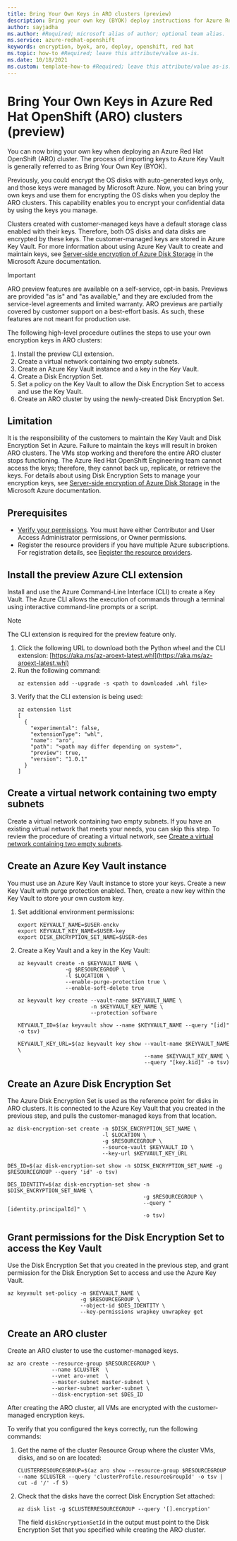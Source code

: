 ```yaml
---
title: Bring Your Own Keys in ARO clusters (preview)
description: Bring your own key (BYOK) deploy instructions for Azure Red Hat OpenShift clusters
author: sayjadha
ms.author: #Required; microsoft alias of author; optional team alias.
ms.service: azure-redhat-openshift
keywords: encryption, byok, aro, deploy, openshift, red hat
ms.topic: how-to #Required; leave this attribute/value as-is.
ms.date: 10/18/2021
ms.custom: template-how-to #Required; leave this attribute/value as-is.
---
```



# Bring Your Own Keys in Azure Red Hat OpenShift (ARO) clusters (preview)
You can now bring your own key when deploying an Azure Red Hat OpenShift (ARO) cluster. The process of importing keys to Azure Key Vault is generally referred to as Bring Your Own Key (BYOK).

Previously, you could encrypt the OS disks with auto-generated keys only, and those keys were managed by Microsoft Azure. Now, you can bring your own keys and use them for encrypting the OS disks when you deploy the ARO clusters. This capability enables you to encrypt your confidential data by using the keys you manage.

Clusters created with customer-managed keys have a default storage class enabled with their keys. Therefore, both OS disks and data disks are encrypted by these keys. The customer-managed keys are stored in Azure Key Vault. For more information about using Azure Key Vault to create and maintain keys, see [Server-side encryption of Azure Disk Storage](https://docs.microsoft.com/en-us/azure/key-vault/) in the Microsoft Azure documentation.

> [!IMPORTANT]
> ARO preview features are available on a self-service, opt-in basis. Previews are provided "as is" and "as available," and they are excluded from the service-level agreements and limited warranty. ARO previews are partially covered by customer support on a best-effort basis. As such, these features are not meant for production use.

The following high-level procedure outlines the steps to use your own encryption keys in ARO clusters:
1. Install the preview CLI extension.
1. Create a virtual network containing two empty subnets.
1. Create an Azure Key Vault instance and a key in the Key Vault.
1. Create a Disk Encryption Set.
1. Set a policy on the Key Vault to allow the Disk Encryption Set to access and use the Key Vault.
1. Create an ARO cluster by using the newly-created Disk Encryption Set.

## Limitation
It is the responsibility of the customers to maintain the Key Vault and Disk Encryption Set in Azure. Failure to maintain the keys will result in broken ARO clusters. The VMs stop working and therefore the entire ARO cluster stops functioning. The Azure Red Hat OpenShift Engineering team cannot access the keys; therefore, they cannot back up, replicate, or retrieve the keys. For details about using Disk Encryption Sets to manage your encryption keys, see [Server-side encryption of Azure Disk Storage](https://docs.microsoft.com/en-us/azure/virtual-machines/disk-encryption) in the Microsoft Azure documentation.

## Prerequisites
* [Verify your permissions](https://docs.microsoft.com/en-us/azure/openshift/tutorial-create-cluster#verify-your-permissions). You must have either Contributor and User Access Administrator permissions, or Owner permissions.
* Register the resource providers if you have multiple Azure subscriptions. For registration details, see [Register the resource providers](https://docs.microsoft.com/en-us/azure/openshift/tutorial-create-cluster#register-the-resource-providers).

## Install the preview Azure CLI extension
Install and use the Azure Command-Line Interface (CLI) to create a Key Vault. The Azure CLI allows the execution of commands through a terminal using interactive command-line prompts or a script.
> [!NOTE]
> The CLI extension is required for the preview feature only.

1. Click the following URL to download both the Python wheel and the CLI extension:
    [https://aka.ms/az-aroext-latest.whl](https://aka.ms/az-aroext-latest.whl)
1. Run the following command:
    ```azurecli-interactive
    az extension add --upgrade -s <path to downloaded .whl file>
    ```
1. Verify that the CLI extension is being used:
    ```azurecli-interactive
    az extension list
    [
      {
        "experimental": false,
        "extensionType": "whl",
        "name": "aro",
        "path": "<path may differ depending on system>",
        "preview": true,
        "version": "1.0.1"
      }
    ]
    ```

## Create a virtual network containing two empty subnets
Create a virtual network containing two empty subnets. If you have an existing virtual network that meets your needs, you can skip this step. To review the procedure of creating a virtual network, see [Create a virtual network containing two empty subnets](https://docs.microsoft.com/en-us/azure/openshift/tutorial-create-cluster#create-a-virtual-network-containing-two-empty-subnets).

## Create an Azure Key Vault instance
You must use an Azure Key Vault instance to store your keys. Create a new Key Vault with purge protection enabled. Then, create a new key within the Key Vault to store your own custom key.
1. Set additional environment permissions:
    ```
    export KEYVAULT_NAME=$USER-enckv
    export KEYVAULT_KEY_NAME=$USER-key
    export DISK_ENCRYPTION_SET_NAME=$USER-des
    ```
1. Create a Key Vault and a key in the Key Vault:
    ```azurecli-interactive
    az keyvault create -n $KEYVAULT_NAME \
                   -g $RESOURCEGROUP \
                   -l $LOCATION \
                   --enable-purge-protection true \
                   --enable-soft-delete true

    az keyvault key create --vault-name $KEYVAULT_NAME \
                           -n $KEYVAULT_KEY_NAME \
                           --protection software

    KEYVAULT_ID=$(az keyvault show --name $KEYVAULT_NAME --query "[id]" -o tsv)

    KEYVAULT_KEY_URL=$(az keyvault key show --vault-name $KEYVAULT_NAME \
                                            --name $KEYVAULT_KEY_NAME \
                                            --query "[key.kid]" -o tsv)
    ```

## Create an Azure Disk Encryption Set
The Azure Disk Encryption Set is used as the reference point for disks in ARO clusters. It is connected to the Azure Key Vault that you created in the previous step, and pulls the customer-managed keys from that location.
```azurecli-interactive
az disk-encryption-set create -n $DISK_ENCRYPTION_SET_NAME \
                              -l $LOCATION \
                              -g $RESOURCEGROUP \
                              --source-vault $KEYVAULT_ID \
                              --key-url $KEYVAULT_KEY_URL

DES_ID=$(az disk-encryption-set show -n $DISK_ENCRYPTION_SET_NAME -g $RESOURCEGROUP --query 'id' -o tsv)

DES_IDENTITY=$(az disk-encryption-set show -n $DISK_ENCRYPTION_SET_NAME \
                                           -g $RESOURCEGROUP \
                                           --query "[identity.principalId]" \
                                           -o tsv)
```

## Grant permissions for the Disk Encryption Set to access the Key Vault
Use the Disk Encryption Set that you created in the previous step, and grant permission for the Disk Encryption Set to access and use the Azure Key Vault.
```azurecli-interactive
az keyvault set-policy -n $KEYVAULT_NAME \
                       -g $RESOURCEGROUP \
                       --object-id $DES_IDENTITY \
                       --key-permissions wrapkey unwrapkey get
```

## Create an ARO cluster
Create an ARO cluster to use the customer-managed keys.
```azurecli-interactive
az aro create --resource-group $RESOURCEGROUP \
              --name $CLUSTER  \
              --vnet aro-vnet  \
              --master-subnet master-subnet \
              --worker-subnet worker-subnet \
              --disk-encryption-set $DES_ID
```
After creating the ARO cluster, all VMs are encrypted with the customer-managed encryption keys.

To verify that you configured the keys correctly, run the following commands:
1. Get the name of the cluster Resource Group where the cluster VMs, disks, and so on are located:
    ```azurecli-interactive
    CLUSTERRESOURCEGROUP=$(az aro show --resource-group $RESOURCEGROUP --name $CLUSTER --query 'clusterProfile.resourceGroupId' -o tsv | cut -d '/' -f 5)
    ```
2. Check that the disks have the correct Disk Encryption Set attached:
    ```azurecli-interactive
    az disk list -g $CLUSTERRESOURCEGROUP --query '[].encryption'
    ```
    The field `diskEncryptionSetId` in the output must point to the Disk Encryption Set that you specified while creating the ARO cluster.
